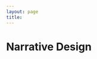 ```yaml
---
layout: page
title:
---
```


<div class="page-content">
  <h1 class="page-title">Narrative Design</h1>
